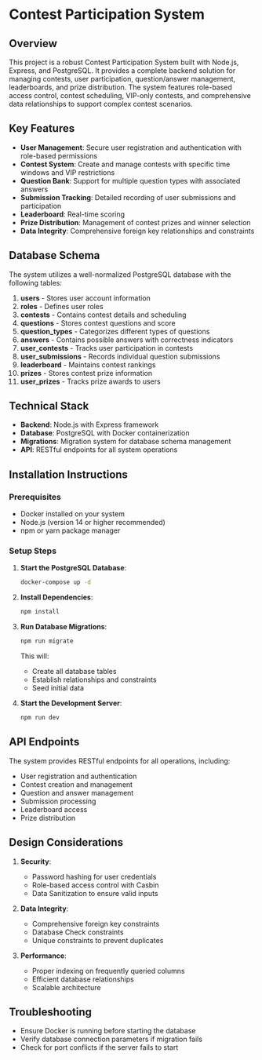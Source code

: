 # Contest Participation System

## Overview

This project is a robust Contest Participation System built with Node.js, Express, and PostgreSQL. It provides a complete backend solution for managing contests, user participation, question/answer management, leaderboards, and prize distribution. The system features role-based access control, contest scheduling, VIP-only contests, and comprehensive data relationships to support complex contest scenarios.

## Key Features

- **User Management**: Secure user registration and authentication with role-based permissions
- **Contest System**: Create and manage contests with specific time windows and VIP restrictions
- **Question Bank**: Support for multiple question types with associated answers
- **Submission Tracking**: Detailed recording of user submissions and participation
- **Leaderboard**: Real-time scoring
- **Prize Distribution**: Management of contest prizes and winner selection
- **Data Integrity**: Comprehensive foreign key relationships and constraints

## Database Schema

The system utilizes a well-normalized PostgreSQL database with the following tables:

1. **users** - Stores user account information
2. **roles** - Defines user roles
3. **contests** - Contains contest details and scheduling
4. **questions** - Stores contest questions and score
5. **question_types** - Categorizes different types of questions
6. **answers** - Contains possible answers with correctness indicators
7. **user_contests** - Tracks user participation in contests
8. **user_submissions** - Records individual question submissions
9. **leaderboard** - Maintains contest rankings
10. **prizes** - Stores contest prize information
11. **user_prizes** - Tracks prize awards to users

## Technical Stack

- **Backend**: Node.js with Express framework
- **Database**: PostgreSQL with Docker containerization
- **Migrations**: Migration system for database schema management
- **API**: RESTful endpoints for all system operations

## Installation Instructions

### Prerequisites

- Docker installed on your system
- Node.js (version 14 or higher recommended)
- npm or yarn package manager

### Setup Steps

1. **Start the PostgreSQL Database**:

   ```bash
   docker-compose up -d
   ```

2. **Install Dependencies**:

   ```bash
   npm install
   ```

3. **Run Database Migrations**:

   ```bash
   npm run migrate
   ```

   This will:

   - Create all database tables
   - Establish relationships and constraints
   - Seed initial data

4. **Start the Development Server**:
   ```bash
   npm run dev
   ```

## API Endpoints

The system provides RESTful endpoints for all operations, including:

- User registration and authentication
- Contest creation and management
- Question and answer management
- Submission processing
- Leaderboard access
- Prize distribution

## Design Considerations

1. **Security**:

   - Password hashing for user credentials
   - Role-based access control with Casbin
   - Data Sanitization to ensure valid inputs

2. **Data Integrity**:

   - Comprehensive foreign key constraints
   - Database Check constraints
   - Unique constraints to prevent duplicates

3. **Performance**:
   - Proper indexing on frequently queried columns
   - Efficient database relationships
   - Scalable architecture

## Troubleshooting

- Ensure Docker is running before starting the database
- Verify database connection parameters if migration fails
- Check for port conflicts if the server fails to start
